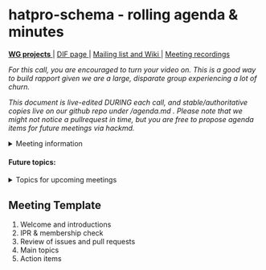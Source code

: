 # hatpro-schema - rolling agenda & minutes

[**WG projects** ](https://github.com/decentralized-identity?q=wg-ht&type=&language=) | [ DIF page ](https://identity.foundation/working-groups/hospitality-travel-wg.html) | [Mailing list and Wiki ](https://lists.identity.foundation/g/hospitalityandtravel-wg/) | [Meeting recordings](https://identity.foundation/recordings)

_For this call, you are encouraged to turn your video on. This is a good way to build rapport given we are a large, disparate group experiencing a lot of churn._

_This document is live-edited DURING each call, and stable/authoritative copies live on our github repo under /agenda.md . 
Please note that we might not notice a pullrequest in time, but you are free to propose agenda items for future meetings via hackmd._

<details>
<summary> Meeting information </summary>

* Before you contribute - [**join DIF**](https://identity.foundation/join) and [sign the WG charter](https://bit.ly/DIF-WG-select1) (both are required!) 
* [Group information](https://identity.foundation/working-groups/hospitality-travel-wg.html)
</details>

 

#### Future topics: 

<details>
<summary> Topics for upcoming meetings</summary>

* topic 1 (to be discussed on this date) 
* topic 2 (to be discussed on this date)
* topic n. (tbd)

</details>


## Meeting Template 
1. Welcome and introductions
2. IPR & membership check
3. Review of issues and pull requests
4. Main topics
5. Action items
